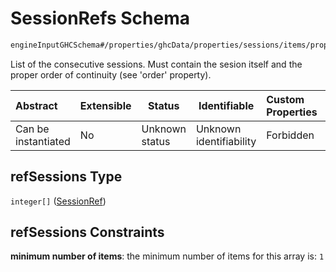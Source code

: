 # SessionRefs Schema

```txt
engineInputGHCSchema#/properties/ghcData/properties/sessions/items/properties/sessionRelations/properties/consecutiveGroup/properties/refSessions
```

List of the consecutive sessions. Must contain the sesion itself and the proper order of continuity (see 'order' property).


| Abstract            | Extensible | Status         | Identifiable            | Custom Properties | Additional Properties | Access Restrictions | Defined In                                                         |
| :------------------ | ---------- | -------------- | ----------------------- | :---------------- | --------------------- | ------------------- | ------------------------------------------------------------------ |
| Can be instantiated | No         | Unknown status | Unknown identifiability | Forbidden         | Allowed               | none                | [ghc.schema.json\*](../out/ghc.schema.json "open original schema") |

## refSessions Type

`integer[]` ([SessionRef](ghc-properties-ghcdata-properties-sessions-session-properties-sessionrelations-properties-consecutivegroup-properties-sessionrefs-sessionref.md))

## refSessions Constraints

**minimum number of items**: the minimum number of items for this array is: `1`
